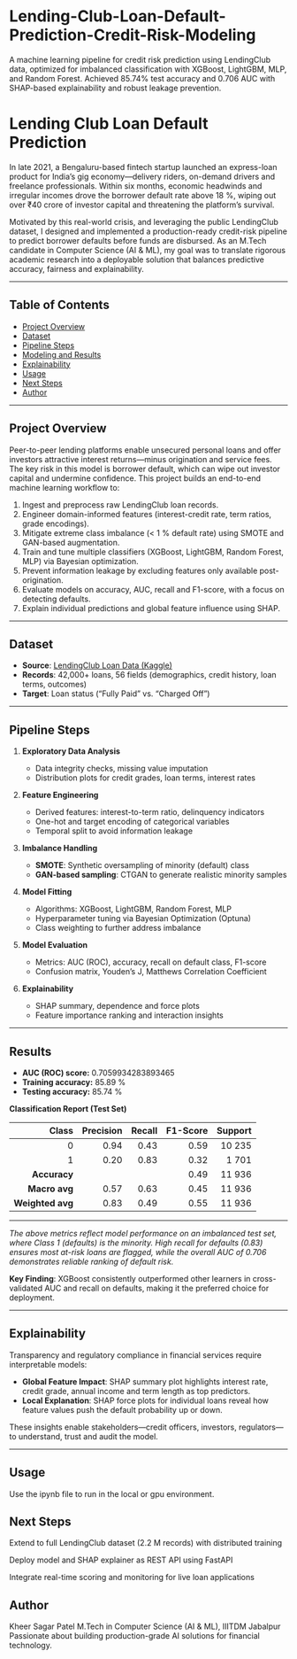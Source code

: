 # Lending-Club-Loan-Default-Prediction-Credit-Risk-Modeling
A machine learning pipeline for credit risk prediction using LendingClub data, optimized for imbalanced classification with XGBoost, LightGBM, MLP, and Random Forest. Achieved 85.74% test accuracy and 0.706 AUC with SHAP-based explainability and robust leakage prevention.


# Lending Club Loan Default Prediction

In late 2021, a Bengaluru-based fintech startup launched an express-loan product for India’s gig economy—delivery riders, on-demand drivers and freelance professionals. Within six months, economic headwinds and irregular incomes drove the borrower default rate above 18 %, wiping out over ₹40 crore of investor capital and threatening the platform’s survival.

Motivated by this real-world crisis, and leveraging the public LendingClub dataset, I designed and implemented a production-ready credit-risk pipeline to predict borrower defaults before funds are disbursed. As an M.Tech candidate in Computer Science (AI & ML), my goal was to translate rigorous academic research into a deployable solution that balances predictive accuracy, fairness and explainability.

---

## Table of Contents

- [Project Overview](#project-overview)  
- [Dataset](#dataset)    
- [Pipeline Steps](#pipeline-steps)  
- [Modeling and Results](#modeling-and-results)  
- [Explainability](#explainability)  
- [Usage](#installation-and-usage)  
 - [Next Steps](#next-steps)  
- [Author](#author)   

---

## Project Overview

Peer-to-peer lending platforms enable unsecured personal loans and offer investors attractive interest returns—minus origination and service fees. The key risk in this model is borrower default, which can wipe out investor capital and undermine confidence. This project builds an end-to-end machine learning workflow to:

1. Ingest and preprocess raw LendingClub loan records.  
2. Engineer domain-informed features (interest-credit rate, term ratios, grade encodings).  
3. Mitigate extreme class imbalance (< 1 % default rate) using SMOTE and GAN-based augmentation.  
4. Train and tune multiple classifiers (XGBoost, LightGBM, Random Forest, MLP) via Bayesian optimization.  
5. Prevent information leakage by excluding features only available post-origination.  
6. Evaluate models on accuracy, AUC, recall and F1-score, with a focus on detecting defaults.  
7. Explain individual predictions and global feature influence using SHAP.

---

## Dataset

- **Source**: [LendingClub Loan Data (Kaggle)](https://www.kaggle.com/wendykan/lending-club-loan-data)  
- **Records**: 42,000+ loans, 56 fields (demographics, credit history, loan terms, outcomes)  
- **Target**: Loan status (“Fully Paid” vs. “Charged Off”)  

---

## Pipeline Steps

1. **Exploratory Data Analysis**  
   - Data integrity checks, missing value imputation  
   - Distribution plots for credit grades, loan terms, interest rates  

2. **Feature Engineering**  
   - Derived features: interest-to-term ratio, delinquency indicators  
   - One-hot and target encoding of categorical variables  
   - Temporal split to avoid information leakage  

3. **Imbalance Handling**  
   - **SMOTE**: Synthetic oversampling of minority (default) class  
   - **GAN-based sampling**: CTGAN to generate realistic minority samples  

4. **Model Fitting**  
   - Algorithms: XGBoost, LightGBM, Random Forest, MLP  
   - Hyperparameter tuning via Bayesian Optimization (Optuna)  
   - Class weighting to further address imbalance  

5. **Model Evaluation**  
   - Metrics: AUC (ROC), accuracy, recall on default class, F1-score  
   - Confusion matrix, Youden’s J, Matthews Correlation Coefficient  

6. **Explainability**  
   - SHAP summary, dependence and force plots  
   - Feature importance ranking and interaction insights  

---

## Results

- **AUC (ROC) score:** 0.7059934283893465  
- **Training accuracy:** 85.89 %  
- **Testing accuracy:** 85.74 %

**Classification Report (Test Set)**

| Class | Precision | Recall | F1-Score | Support |
|------:|----------:|-------:|---------:|--------:|
| 0     |      0.94 |   0.43 |     0.59 |  10 235 |
| 1     |      0.20 |   0.83 |     0.32 |   1 701 |
|**Accuracy**|       |        |     0.49 |  11 936 |
|**Macro avg**|   0.57 |   0.63 |     0.45 |  11 936 |
|**Weighted avg**|0.83 |   0.49 |     0.55 |  11 936 |

---

*The above metrics reflect model performance on an imbalanced test set, where Class 1 (defaults) is the minority. High recall for defaults (0.83) ensures most at-risk loans are flagged, while the overall AUC of 0.706 demonstrates reliable ranking of default risk.*

**Key Finding**: XGBoost consistently outperformed other learners in cross-validated AUC and recall on defaults, making it the preferred choice for deployment.

---

## Explainability

Transparency and regulatory compliance in financial services require interpretable models:

- **Global Feature Impact**: SHAP summary plot highlights interest rate, credit grade, annual income and term length as top predictors.  
- **Local Explanation**: SHAP force plots for individual loans reveal how feature values push the default probability up or down.  

These insights enable stakeholders—credit officers, investors, regulators—to understand, trust and audit the model.

---

##  Usage

Use the ipynb file to run in the local or gpu environment.

## Next Steps
Extend to full LendingClub dataset (2.2 M records) with distributed training

Deploy model and SHAP explainer as REST API using FastAPI

Integrate real-time scoring and monitoring for live loan applications

## Author
Kheer Sagar Patel
M.Tech in Computer Science (AI & ML), IIITDM Jabalpur
Passionate about building production-grade AI solutions for financial technology.



